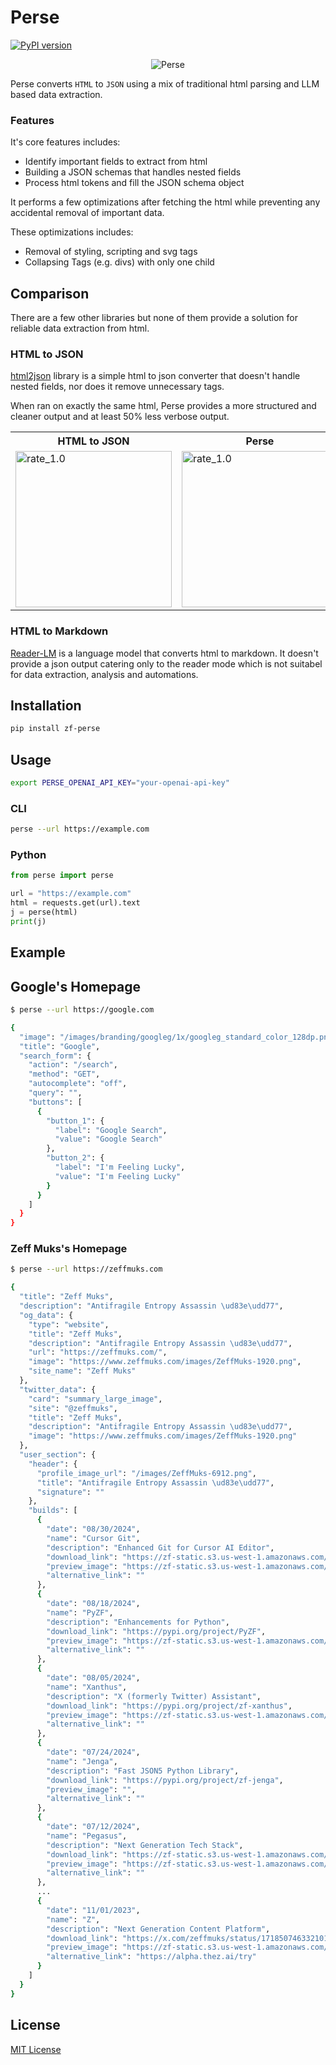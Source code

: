 # Perse

[![PyPI version](https://badge.fury.io/py/zf-perse.svg)](https://badge.fury.io/py/zf-perse)

<p align="center">
  <img src="https://zf-static.s3.us-west-1.amazonaws.com/perse-logo128.png" alt="Perse"/>
</p>

Perse converts `HTML` to `JSON` using a mix of traditional html parsing and LLM based data extraction.

### Features

It's core features includes:

- Identify important fields to extract from html
- Building a JSON schemas that handles nested fields
- Process html tokens and fill the JSON schema object

It performs a few optimizations after fetching the html while preventing any accidental removal of important data.

These optimizations includes:

- Removal of styling, scripting and svg tags
- Collapsing Tags (e.g. divs) with only one child

## Comparison

There are a few other libraries but none of them provide a solution for reliable data extraction from html.

### HTML to JSON

[html2json](https://pypi.org/project/html-to-json/) library is a simple html to json converter that doesn't handle nested fields, nor does it remove unnecessary tags.

When ran on exactly the same html, Perse provides a more structured and cleaner output and at least 50% less verbose output.

<table>
<tr>
<th>HTML to JSON</th>
<th>Perse</th>
</tr>
<tr>
<td>
    <img src="https://zf-static.s3.us-west-1.amazonaws.com/perse-output-htmltojson.png" width="250px" alt="rate_1.0">
</td>
<td>
    <img src="https://zf-static.s3.us-west-1.amazonaws.com/perse-output-perse.png" width="250px" alt="rate_1.0">
</td>
</tr>
</table>

### HTML to Markdown

[Reader-LM](https://jina.ai/news/reader-lm-small-language-models-for-cleaning-and-converting-html-to-markdown/) is a language model that converts html to markdown. It doesn't provide a json output catering only to the reader mode which is not suitabel for data extraction, analysis and automations.

## Installation

```bash
pip install zf-perse
```

## Usage

```bash
export PERSE_OPENAI_API_KEY="your-openai-api-key"
```

### CLI

```bash
perse --url https://example.com
```

### Python

```python
from perse import perse

url = "https://example.com"
html = requests.get(url).text
j = perse(html)
print(j)
```

## Example

## Google's Homepage

```bash
$ perse --url https://google.com

{
  "image": "/images/branding/googleg/1x/googleg_standard_color_128dp.png",
  "title": "Google",
  "search_form": {
    "action": "/search",
    "method": "GET",
    "autocomplete": "off",
    "query": "",
    "buttons": [
      {
        "button_1": {
          "label": "Google Search",
          "value": "Google Search"
        },
        "button_2": {
          "label": "I'm Feeling Lucky",
          "value": "I'm Feeling Lucky"
        }
      }
    ]
  }
}
```

### Zeff Muks's Homepage

```bash
$ perse --url https://zeffmuks.com

{
  "title": "Zeff Muks",
  "description": "Antifragile Entropy Assassin \ud83e\udd77",
  "og_data": {
    "type": "website",
    "title": "Zeff Muks",
    "description": "Antifragile Entropy Assassin \ud83e\udd77",
    "url": "https://zeffmuks.com/",
    "image": "https://www.zeffmuks.com/images/ZeffMuks-1920.png",
    "site_name": "Zeff Muks"
  },
  "twitter_data": {
    "card": "summary_large_image",
    "site": "@zeffmuks",
    "title": "Zeff Muks",
    "description": "Antifragile Entropy Assassin \ud83e\udd77",
    "image": "https://www.zeffmuks.com/images/ZeffMuks-1920.png"
  },
  "user_section": {
    "header": {
      "profile_image_url": "/images/ZeffMuks-6912.png",
      "title": "Antifragile Entropy Assassin \ud83e\udd77",
      "signature": ""
    },
    "builds": [
      {
        "date": "08/30/2024",
        "name": "Cursor Git",
        "description": "Enhanced Git for Cursor AI Editor",
        "download_link": "https://zf-static.s3.us-west-1.amazonaws.com/cursor-git-0.1.12.vsix",
        "preview_image": "https://zf-static.s3.us-west-1.amazonaws.com/cursor-git-logo128.png",
        "alternative_link": ""
      },
      {
        "date": "08/18/2024",
        "name": "PyZF",
        "description": "Enhancements for Python",
        "download_link": "https://pypi.org/project/PyZF",
        "preview_image": "https://zf-static.s3.us-west-1.amazonaws.com/pyzf-logo128.png",
        "alternative_link": ""
      },
      {
        "date": "08/05/2024",
        "name": "Xanthus",
        "description": "X (formerly Twitter) Assistant",
        "download_link": "https://pypi.org/project/zf-xanthus",
        "preview_image": "https://zf-static.s3.us-west-1.amazonaws.com/xanthus-logo128.png",
        "alternative_link": ""
      },
      {
        "date": "07/24/2024",
        "name": "Jenga",
        "description": "Fast JSON5 Python Library",
        "download_link": "https://pypi.org/project/zf-jenga",
        "preview_image": "",
        "alternative_link": ""
      },
      {
        "date": "07/12/2024",
        "name": "Pegasus",
        "description": "Next Generation Tech Stack",
        "download_link": "https://zf-static.s3.us-west-1.amazonaws.com/pegasus.zip",
        "preview_image": "https://zf-static.s3.us-west-1.amazonaws.com/pegasus-logo128.png",
        "alternative_link": ""
      },
      ...
      {
        "date": "11/01/2023",
        "name": "Z",
        "description": "Next Generation Content Platform",
        "download_link": "https://x.com/zeffmuks/status/1718507463321010429",
        "preview_image": "https://zf-static.s3.us-west-1.amazonaws.com/z-logo128.png",
        "alternative_link": "https://alpha.thez.ai/try"
      }
    ]
  }
}
```

## License

[MIT License](./LICENSE)
